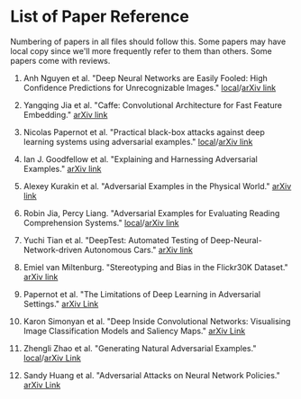 # List of Paper Reference

Numbering of papers in all files should follow this. Some papers may have local copy since we'll more frequently refer to them than others. Some papers come with reviews.

1. Anh Nguyen et al. "Deep Neural Networks are Easily Fooled: High Confidence Predictions for Unrecognizable Images." [local](dnn-fooling-1412.1897.pdf)/[arXiv link](https://arxiv.org/pdf/1412.1897.pdf)

2. Yangqing Jia et al. "Caffe: Convolutional Architecture for Fast Feature Embedding." [arXiv link](https://arxiv.org/pdf/1408.5093.pdf)

3. Nicolas Papernot et al. "Practical black-box attacks against deep learning systems using adversarial examples." [local](black-box-1602.02697.pdf)/[arXiv link](https://arxiv.org/pdf/1602.02697.pdf)

4. Ian J. Goodfellow et al. "Explaining and Harnessing Adversarial Examples." [arXiv link](https://arxiv.org/pdf/1412.6572.pdf)

5. Alexey Kurakin et al. "Adversarial Examples in the Physical World." [arXiv link](https://arxiv.org/pdf/1607.02533.pdf)

6. Robin Jia, Percy Liang. "Adversarial Examples for Evaluating Reading Comprehension Systems." [local](eval-reading-system-1707.07328.pdf)/[arXiv link](https://arxiv.org/pdf/1707.07328.pdf)

7. Yuchi Tian et al. "DeepTest: Automated Testing of Deep-Neural-Network-driven Autonomous Cars." [arXiv link](https://arxiv.org/pdf/1708.08559.pdf)

8. Emiel van Miltenburg. "Stereotyping and Bias in the Flickr30K Dataset." [arXiv link](https://arxiv.org/pdf/1605.06083.pdf)

9. Papernot et al. "The Limitations of Deep Learning in Adversarial Settings." [arXiv Link](https://arxiv.org/pdf/1511.07528.pdf)

10. Karon Simonyan et al. "Deep Inside Convolutional Networks: Visualising Image Classification Models and Saliency Maps." [arXiv Link](https://arxiv.org/pdf/1312.6034.pdf)

11. Zhengli Zhao et al. "Generating Natural Adversarial Examples." [local](natural-adv-1710.11342.pdf)/[arXiv Link](https://arxiv.org/pdf/1710.11342.pdf)

12. Sandy Huang et al. "Adversarial Attacks on Neural Network Policies." [arXiv Link](https://arxiv.org/pdf/1702.02284.pdf)